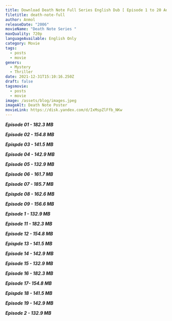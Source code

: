 ```yaml
---
title: Download Death Note Full Series English Dub [ Episode 1 to 20 Added]
filetitle: death-note-full
author: Anmol
releaseDate: "2006"
movieName: "Death Note Series "
maxQuality: 720p
languageAvailable: English Only
category: Movie
tags:
  - posts
  - movie
geners:
  - Mystery
  - Thriller
date: 2021-12-31T15:10:16.250Z
draft: false
tagsmovie:
  - posts
  - movie
image: /assets/blog/images.jpeg
imageAlt: Death Note Poster
movieLink: https://disk.yandex.com/d/IxMspZlFfb_NKw
---
```

***Episode 01  - 182.3 MB***

***Episode 02 - 154.8 MB***

***Epispde 03 - 141.5 MB***

***Episode 04 - 142.9 MB***

***Episode 05 - 132.9 MB***

***Episode 06 - 161.7 MB***

***Episode 07 - 185.7 MB***

***Epispde 08 - 162.6 MB***

***Episode 09 - 156.6 MB***

***Episode 1 - 132.9 MB***

***Episode 11 - 182.3 MB***

***Episode 12 - 154.8 MB***

***Epispde 13 - 141.5 MB***

***Episode 14 - 142.9 MB***

***Episode 15 - 132.9 MB***

***Episode 16 - 182.3 MB***

***Episode 17- 154.8 MB***

***Epispde 18 - 141.5 MB***

***Episode 19 - 142.9 MB***

***Episode 2 - 132.9 MB***